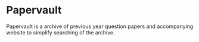 # Papervault
Papervault is a archive of previous year question papers and accompanying website to simplify searching of the archive.
